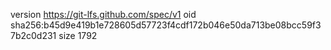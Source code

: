 version https://git-lfs.github.com/spec/v1
oid sha256:b45d9e419b1e728605d57723f4cdf172b046e50da713be08bcc59f37b2c0d231
size 1792

